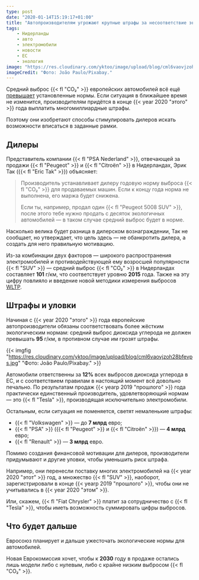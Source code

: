 ```yaml
---
type: post
date: "2020-01-14T15:19:17+01:00"
title: "Автопроизводителям угрожают крупные штрафы за несоответствие экологическим нормам"
tags:
    - Нидерланды
    - авто
    - электромобили
    - новости
    - ЕС
    - экология
image: "https://res.cloudinary.com/yktoo/image/upload/blog/cml6vaovjzoh28bfevps.jpg"
imageCredit: "Фото: João Paulo/Pixabay."
---
```


Средний выброс {{< fl "CO₂" >}} европейских автомобилей всё ещё [превышает](https://nos.nl/artikel/2318563-nog-niet-genoeg-schone-auto-s-verkocht-forse-boetes-dreigen-voor-automakers.html) установленные нормы. Если ситуация в ближайшее время не изменится, производителям придётся в конце {{< year 2020 "этого" >}} года выплатить многомиллиардные штрафы.

Поэтому они изобретают способы стимулировать дилеров искать возможности вписаться в заданные рамки.

<!--more-->

## Дилеры

Представитель компании {{< fl "PSA Nederland" >}}, отвечающей за продажи {{< fl "Peugeot" >}} и {{< fl "Citroën" >}} в Нидерландах, Эрик Так ({{< fl "Eric Tak" >}}) объясняет:

> Производитель устанавливает дилеру годовую норму выброса {{< fl "CO₂" >}} для продаваемых машин. Если к концу года норма не выполнена, его маржа будет снижена.
>
> Если ты, например, продал один {{< fl "Peugeot 5008 SUV" >}}, после этого тебе нужно продать с десяток экологичных автомобилей — в таком случае средний выброс будет в норме.

Насколько велика будет разница в дилерском вознаграждении, Так не сообщает, но утверждает, что цель здесь — не обанкротить дилера, а создать для него правильную мотивацию.

Из-за комбинации двух факторов — широкого распространения электромобилей и противодействующей ему возросшей популярности {{< fl "SUV" >}} — средний выброс {{< fl "CO₂" >}} в Нидерландах составляет **101** г/км, что соответствует уровню **2015** года. Также на эту цифру повлияло и введение новой методики измерения выбросов [WLTP](https://wltpfacts.eu/).

## Штрафы и уловки

Начиная с {{< year 2020 "этого" >}} года европейские автопроизводители обязаны соответствовать более жёстким экологическим нормам: средний выброс диоксида углерода не должен превышать **95** г/км, в противном случае им грозят штрафы.

{{< imgfig "https://res.cloudinary.com/yktoo/image/upload/blog/cml6vaovjzoh28bfevps.jpg" "Фото: João Paulo/Pixabay." >}}

Автомобили ответственны за **12%** всех выбросов диоксида углерода в ЕС, и с соответствием правилам в настоящий момент всё довольно печально. По результатам продаж {{< yearp 2019 "прошлого" >}} года практически единственный производитель, удовлетворяющий нормам — это {{< fl "Tesla" >}}, производящая исключительно электромобили.

Остальным, если ситуация не поменяется, светят немаленькие штрафы:

* {{< fl "Volkswagen" >}} — до **7 млрд** евро;
* {{< fl "PSA" >}} ({{< fl "Peugeot" >}} и {{< fl "Citroën" >}}) — **4 млрд** евро;
* {{< fl "Renault" >}} — **3 млрд** евро.

Помимо создания финансовой мотивации для дилеров, производители придумывают и другие уловки, чтобы уменьшить риск штрафа.

Например, они перенесли поставку многих электромобилей на {{< year 2020 "этот" >}} год, а множество {{< fl "SUV" >}}, наоборот, зарегистрировали в конце {{< yearp 2019 "прошлого" >}}, чтобы они не учитывались в {{< year 2020 "этом" >}}.

Или, скажем, {{< fl "Fiat Chrysler" >}} платит за сотрудничество с {{< fl "Tesla" >}}, чтобы иметь возможность суммировать цифры выбросов.

## Что будет дальше

Евросоюз планирует и дальше ужесточать экологические нормы для автомобилей.

Новая Еврокомиссия хочет, чтобы к **2030** году в продаже остались лишь модели либо с нулевым, либо с крайне низким выбросом {{< fl "CO₂" >}}.
